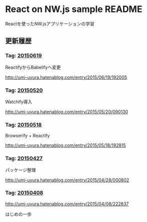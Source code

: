 React on NW.js sample README
=====================

Reactを使ったNW.jsアプリケーションの学習

更新履歴
--------

### Tag: [20150619](https://github.com/umi-uyura/react-on-nwjs-sample/tree/20150619)

ReactifyからBabelifyへ変更

<http://umi-uyura.hatenablog.com/entry/2015/06/19/192005>


### Tag: [20150520](https://github.com/umi-uyura/react-on-nwjs-sample/tree/20150520)

Watchify導入

<http://umi-uyura.hatenablog.com/entry/2015/05/20/090130>


### Tag: [20150518](https://github.com/umi-uyura/react-on-nwjs-sample/tree/20150518)

Browserify + Reactify

<http://umi-uyura.hatenablog.com/entry/2015/05/18/192815>

### Tag: [20150427](https://github.com/umi-uyura/react-on-nwjs-sample/tree/20150427)

パッケージ整理

<http://umi-uyura.hatenablog.com/entry/2015/04/28/000802>

### Tag: [20150408](https://github.com/umi-uyura/react-on-nwjs-sample/tree/20150408)

<http://umi-uyura.hatenablog.com/entry/2015/04/08/222837>

はじめの一歩
